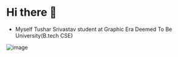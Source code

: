 # Hi there <span class="wave">👋</span> 


* Myself Tushar Srivastav student at Graphic Era Deemed To Be University(B.tech CSE)

![image](https://user-images.githubusercontent.com/71928146/136748758-35fa66ce-8374-4a37-8fd1-3c0edaf3e0ff.png)
















